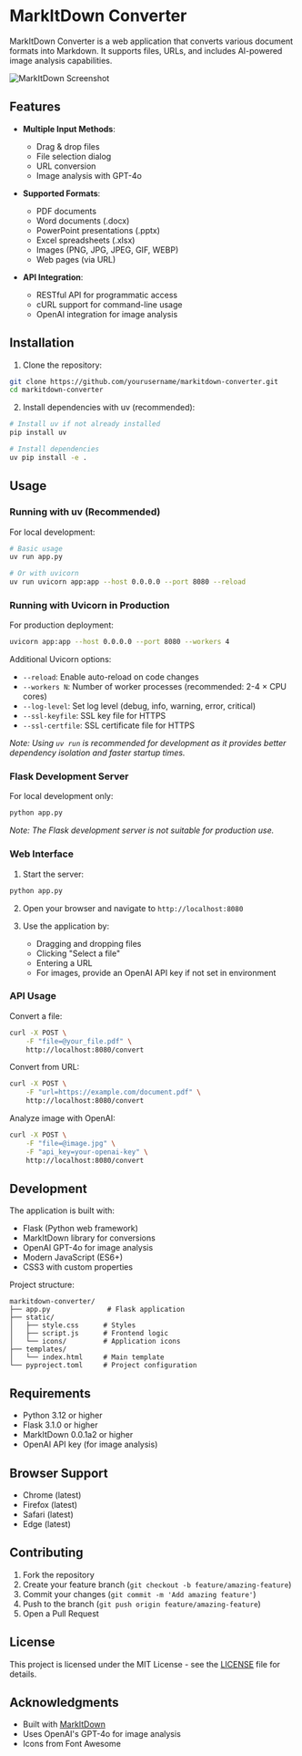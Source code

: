 # MarkItDown Converter

MarkItDown Converter is a web application that converts various document formats into Markdown. It supports files, URLs, and includes AI-powered image analysis capabilities.

![MarkItDown Screenshot](screenshot.png)

## Features

- **Multiple Input Methods**:
  - Drag & drop files
  - File selection dialog
  - URL conversion
  - Image analysis with GPT-4o

- **Supported Formats**:
  - PDF documents
  - Word documents (.docx)
  - PowerPoint presentations (.pptx)
  - Excel spreadsheets (.xlsx)
  - Images (PNG, JPG, JPEG, GIF, WEBP)
  - Web pages (via URL)

- **API Integration**:
  - RESTful API for programmatic access
  - cURL support for command-line usage
  - OpenAI integration for image analysis

## Installation

1. Clone the repository:
```bash
git clone https://github.com/yourusername/markitdown-converter.git
cd markitdown-converter
```

2. Install dependencies with uv (recommended):
```bash
# Install uv if not already installed
pip install uv

# Install dependencies
uv pip install -e .
```

## Usage

### Running with uv (Recommended)

For local development:
```bash
# Basic usage
uv run app.py

# Or with uvicorn
uv run uvicorn app:app --host 0.0.0.0 --port 8080 --reload
```

### Running with Uvicorn in Production

For production deployment:
```bash
uvicorn app:app --host 0.0.0.0 --port 8080 --workers 4
```

Additional Uvicorn options:
- `--reload`: Enable auto-reload on code changes
- `--workers N`: Number of worker processes (recommended: 2-4 × CPU cores)
- `--log-level`: Set log level (debug, info, warning, error, critical)
- `--ssl-keyfile`: SSL key file for HTTPS
- `--ssl-certfile`: SSL certificate file for HTTPS

*Note: Using `uv run` is recommended for development as it provides better dependency isolation and faster startup times.*

### Flask Development Server

For local development only:
```bash
python app.py
```

*Note: The Flask development server is not suitable for production use.*

### Web Interface

1. Start the server:
```bash
python app.py
```

2. Open your browser and navigate to `http://localhost:8080`

3. Use the application by:
   - Dragging and dropping files
   - Clicking "Select a file"
   - Entering a URL
   - For images, provide an OpenAI API key if not set in environment

### API Usage

Convert a file:
```bash
curl -X POST \
    -F "file=@your_file.pdf" \
    http://localhost:8080/convert
```

Convert from URL:
```bash
curl -X POST \
    -F "url=https://example.com/document.pdf" \
    http://localhost:8080/convert
```

Analyze image with OpenAI:
```bash
curl -X POST \
    -F "file=@image.jpg" \
    -F "api_key=your-openai-key" \
    http://localhost:8080/convert
```

## Development

The application is built with:
- Flask (Python web framework)
- MarkItDown library for conversions
- OpenAI GPT-4o for image analysis
- Modern JavaScript (ES6+)
- CSS3 with custom properties

Project structure:
```
markitdown-converter/
├── app.py              # Flask application
├── static/
│   ├── style.css      # Styles
│   ├── script.js      # Frontend logic
│   └── icons/         # Application icons
├── templates/
│   └── index.html     # Main template
└── pyproject.toml     # Project configuration
```

## Requirements

- Python 3.12 or higher
- Flask 3.1.0 or higher
- MarkItDown 0.0.1a2 or higher
- OpenAI API key (for image analysis)

## Browser Support

- Chrome (latest)
- Firefox (latest)
- Safari (latest)
- Edge (latest)

## Contributing

1. Fork the repository
2. Create your feature branch (`git checkout -b feature/amazing-feature`)
3. Commit your changes (`git commit -m 'Add amazing feature'`)
4. Push to the branch (`git push origin feature/amazing-feature`)
5. Open a Pull Request

## License

This project is licensed under the MIT License - see the [LICENSE](LICENSE) file for details.

## Acknowledgments

- Built with [MarkItDown](https://github.com/path/to/markitdown)
- Uses OpenAI's GPT-4o for image analysis
- Icons from Font Awesome
